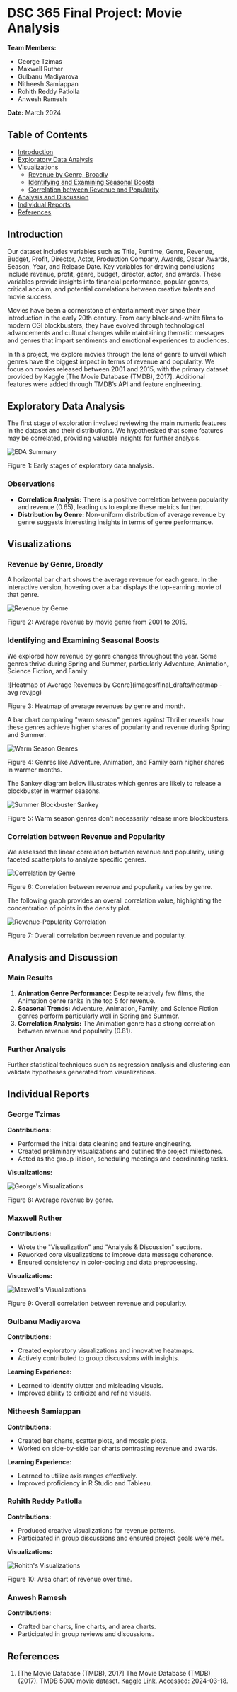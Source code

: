 <!-- # DSC 365 Final Project: Movie Analysis
**Team Members:**  
- George Tzimas  
- Maxwell Ruther  
- Gulbanu Madiyarova  
- Nitheesh Samiappan  
- Rohith Reddy Patlolla  
- Anwesh Ramesh  

**Date:** March 2024  

## Table of Contents
- [Introduction](#introduction)
- [Exploratory Data Analysis](#exploratory-data-analysis)
- [Visualizations](#visualizations)
  - [Revenue by Genre, Broadly](#revenue-by-genre-broadly)
  - [Identifying and Examining Seasonal Boosts](#identifying-and-examining-seasonal-boosts)
  - [Correlation between Revenue and Popularity](#correlation-between-revenue-and-popularity)
- [Analysis and Discussion](#analysis-and-discussion)
- [References](#references)
- [Appendices](#appendices)

## Introduction
Our dataset includes variables such as Title, Runtime, Genre, Revenue, Budget, Profit, Director, Actor, Production Company, Awards, Oscar Awards, Season, Year, and Release Date. Key variables for drawing conclusions include revenue, profit, genre, budget, director, actor, and awards. These variables provide insights into financial performance, popular genres, critical acclaim, and potential correlations between creative talents and movie success.

Movies have been a cornerstone of entertainment ever since their introduction in the early 20th century. From early black-and-white films to modern CGI blockbusters, they have evolved through technological advancements and cultural changes while maintaining thematic messages and genres that impart sentiments and emotional experiences to audiences.

In this project, we explore movies through the lens of genre to unveil which genres have the biggest impact in terms of revenue and popularity. We focus on movies released between 2001 and 2015, with the primary dataset provided by Kaggle [The Movie Database (TMDB), 2017]. Additional features were added through TMDB’s API and feature engineering.

## Exploratory Data Analysis
The first stage of exploration involved reviewing the main numeric features in the dataset and their distributions. We hypothesized that some features may be correlated, providing valuable insights for further analysis.


### Observations
- **Correlation Analysis:** There is a positive correlation between popularity and revenue (0.65), leading us to explore these metrics further.
- **Distribution by Genre:** Non-uniform distribution of average revenue by genre suggests interesting insights in terms of genre performance.

## Visualizations

### Revenue by Genre, Broadly
A horizontal bar chart shows the average revenue for each genre. In the interactive version, hovering over a bar displays the top-earning movie of that genre.

### Identifying and Examining Seasonal Boosts
We explored how revenue by genre changes throughout the year. Some genres thrive during Spring and Summer, particularly Adventure, Animation, Science Fiction, and Family.

### Correlation between Revenue and Popularity
We examined the correlation between revenue and popularity. Despite moderate correlation overall (0.58), the correlation varies by genre.

## Analysis and Discussion
### Main Results
1. **Animation Genre Performance:** Despite relatively few films, the Animation genre ranks in the top 5 for revenue.
2. **Seasonal Trends:** Adventure, Animation, Family, and Science Fiction genres perform particularly well in Spring and Summer.
3. **Correlation Analysis:** The Animation genre has a strong correlation between revenue and popularity (0.81).

### Further Analysis
Further statistical techniques such as regression analysis and clustering can validate hypotheses generated from visualizations.

## References
1. [The Movie Database (TMDB), 2017] The Movie Database (TMDB) (2017). TMDB 5000 movie dataset. [Kaggle Link](https://www.kaggle.com/datasets/tmdb/tmdb-movie-metadata). Accessed: 2024-03-18.

## Appendices
- **Appendix A:** Individual Team Member Reports
- **Appendix B:** Code Implementations (Python and R)

### Acknowledgments
We would like to thank our instructors and colleagues for their guidance and support throughout this project.

---
 -->

# DSC 365 Final Project: Movie Analysis
**Team Members:**  
- George Tzimas  
- Maxwell Ruther  
- Gulbanu Madiyarova  
- Nitheesh Samiappan  
- Rohith Reddy Patlolla  
- Anwesh Ramesh  

**Date:** March 2024  

## Table of Contents
- [Introduction](#introduction)
- [Exploratory Data Analysis](#exploratory-data-analysis)
- [Visualizations](#visualizations)
  - [Revenue by Genre, Broadly](#revenue-by-genre-broadly)
  - [Identifying and Examining Seasonal Boosts](#identifying-and-examining-seasonal-boosts)
  - [Correlation between Revenue and Popularity](#correlation-between-revenue-and-popularity)
- [Analysis and Discussion](#analysis-and-discussion)
- [Individual Reports](#individual-reports)
- [References](#references)

## Introduction
Our dataset includes variables such as Title, Runtime, Genre, Revenue, Budget, Profit, Director, Actor, Production Company, Awards, Oscar Awards, Season, Year, and Release Date. Key variables for drawing conclusions include revenue, profit, genre, budget, director, actor, and awards. These variables provide insights into financial performance, popular genres, critical acclaim, and potential correlations between creative talents and movie success.

Movies have been a cornerstone of entertainment ever since their introduction in the early 20th century. From early black-and-white films to modern CGI blockbusters, they have evolved through technological advancements and cultural changes while maintaining thematic messages and genres that impart sentiments and emotional experiences to audiences.

In this project, we explore movies through the lens of genre to unveil which genres have the biggest impact in terms of revenue and popularity. We focus on movies released between 2001 and 2015, with the primary dataset provided by Kaggle [The Movie Database (TMDB), 2017]. Additional features were added through TMDB’s API and feature engineering.

## Exploratory Data Analysis
The first stage of exploration involved reviewing the main numeric features in the dataset and their distributions. We hypothesized that some features may be correlated, providing valuable insights for further analysis.

![EDA Summary](images/eda/numeric_distributions.png)

Figure 1: Early stages of exploratory data analysis.

### Observations
- **Correlation Analysis:** There is a positive correlation between popularity and revenue (0.65), leading us to explore these metrics further.
- **Distribution by Genre:** Non-uniform distribution of average revenue by genre suggests interesting insights in terms of genre performance.

## Visualizations

### Revenue by Genre, Broadly
A horizontal bar chart shows the average revenue for each genre. In the interactive version, hovering over a bar displays the top-earning movie of that genre.

![Revenue by Genre](images/final_drafts/genre_bar_chart_static.png)

Figure 2: Average revenue by movie genre from 2001 to 2015.

### Identifying and Examining Seasonal Boosts
We explored how revenue by genre changes throughout the year. Some genres thrive during Spring and Summer, particularly Adventure, Animation, Science Fiction, and Family.

![Heatmap of Average Revenues by Genre](images/final_drafts/heatmap - avg rev.jpg)

Figure 3: Heatmap of average revenues by genre and month.

A bar chart comparing "warm season" genres against Thriller reveals how these genres achieve higher shares of popularity and revenue during Spring and Summer.

![Warm Season Genres](images/genres_thrive_warmer_weather.png)

Figure 4: Genres like Adventure, Animation, and Family earn higher shares in warmer months.

The Sankey diagram below illustrates which genres are likely to release a blockbuster in warmer seasons.

![Summer Blockbuster Sankey](images/final_drafts/summer_blockbuster_sankey.png)

Figure 5: Warm season genres don't necessarily release more blockbusters.

### Correlation between Revenue and Popularity
We assessed the linear correlation between revenue and popularity, using faceted scatterplots to analyze specific genres.

![Correlation by Genre](images/OLD_Linear_corrs_betw_rev_and_pop_by_genre.png)

Figure 6: Correlation between revenue and popularity varies by genre.

The following graph provides an overall correlation value, highlighting the concentration of points in the density plot.

![Revenue-Popularity Correlation](images/overall_rev_and_pop_and_with_density.png)

Figure 7: Overall correlation between revenue and popularity.

## Analysis and Discussion
### Main Results
1. **Animation Genre Performance:** Despite relatively few films, the Animation genre ranks in the top 5 for revenue.
2. **Seasonal Trends:** Adventure, Animation, Family, and Science Fiction genres perform particularly well in Spring and Summer.
3. **Correlation Analysis:** The Animation genre has a strong correlation between revenue and popularity (0.81).

### Further Analysis
Further statistical techniques such as regression analysis and clustering can validate hypotheses generated from visualizations.

## Individual Reports
### George Tzimas
**Contributions:**
- Performed the initial data cleaning and feature engineering.
- Created preliminary visualizations and outlined the project milestones.
- Acted as the group liaison, scheduling meetings and coordinating tasks.

**Visualizations:**

![George's Visualizations](images/george_viz/mean_revenue_by_genre.png)

Figure 8: Average revenue by genre.

### Maxwell Ruther
**Contributions:**
- Wrote the "Visualization" and "Analysis & Discussion" sections.
- Reworked core visualizations to improve data message coherence.
- Ensured consistency in color-coding and data preprocessing.

**Visualizations:**

![Maxwell's Visualizations](images/overall_rev_and_pop_and_with_density.png)

Figure 9: Overall correlation between revenue and popularity.

### Gulbanu Madiyarova
**Contributions:**
- Created exploratory visualizations and innovative heatmaps.
- Actively contributed to group discussions with insights.

**Learning Experience:**
- Learned to identify clutter and misleading visuals.
- Improved ability to criticize and refine visuals.

### Nitheesh Samiappan
**Contributions:**
- Created bar charts, scatter plots, and mosaic plots.
- Worked on side-by-side bar charts contrasting revenue and awards.

**Learning Experience:**
- Learned to utilize axis ranges effectively.
- Improved proficiency in R Studio and Tableau.

### Rohith Reddy Patlolla
**Contributions:**
- Produced creative visualizations for revenue patterns.
- Participated in group discussions and ensured project goals were met.

**Visualizations:**

![Rohith's Visualizations](images/rohith/2.png)

Figure 10: Area chart of revenue over time.

### Anwesh Ramesh
**Contributions:**
- Crafted bar charts, line charts, and area charts.
- Participated in group reviews and discussions.

## References
1. [The Movie Database (TMDB), 2017] The Movie Database (TMDB) (2017). TMDB 5000 movie dataset. [Kaggle Link](https://www.kaggle.com/datasets/tmdb/tmdb-movie-metadata). Accessed: 2024-03-18.
